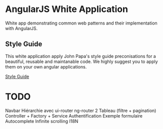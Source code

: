# AngularJS White Application

White app demonstrating common web patterns and their implementation with AngularJS.

## Style Guide

This white application apply John Papa's style guide preconisations for a beautiful, reusable and maintanable code. We highly suggest you to apply them on your own angular applications.

[Style Guide](https://github.com/johnpapa/angular-styleguide)

# TODO

Navbar
Hiérarchie avec ui-router
ng-router 2
Tableau (filtre + pagination)
Controller + Factory + Service
Authentification
Exemple formulaire
Autocomplete
Infinite scrolling
I18N